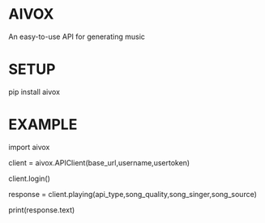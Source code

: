 # AIVOX

An easy-to-use API for generating music

# SETUP

pip install aivox

# EXAMPLE

import aivox

client = aivox.APIClient(base_url,username,usertoken)

client.login()   

response = client.playing(api_type,song_quality,song_singer,song_source)

print(response.text)

